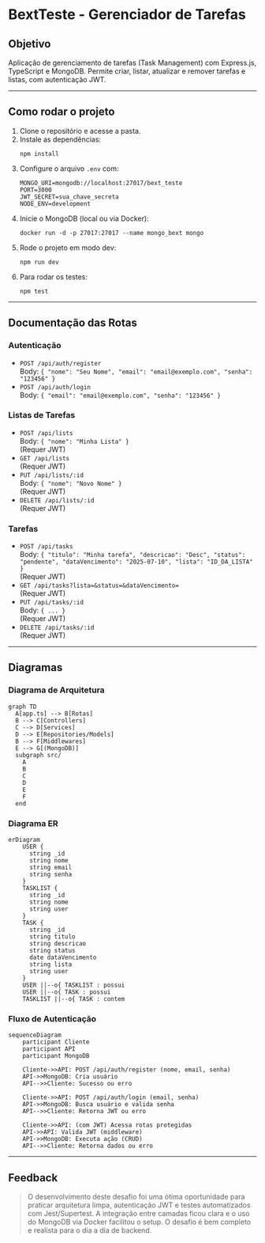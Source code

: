 # BextTeste - Gerenciador de Tarefas

## Objetivo
Aplicação de gerenciamento de tarefas (Task Management) com Express.js, TypeScript e MongoDB. Permite criar, listar, atualizar e remover tarefas e listas, com autenticação JWT.

---

## Como rodar o projeto

1. Clone o repositório e acesse a pasta.
2. Instale as dependências:
   ```
   npm install
   ```
3. Configure o arquivo `.env` com:
   ```
   MONGO_URI=mongodb://localhost:27017/bext_teste
   PORT=3000
   JWT_SECRET=sua_chave_secreta
   NODE_ENV=development
   ```
4. Inicie o MongoDB (local ou via Docker):
   ```
   docker run -d -p 27017:27017 --name mongo_bext mongo
   ```
5. Rode o projeto em modo dev:
   ```
   npm run dev
   ```
6. Para rodar os testes:
   ```
   npm test
   ```

---

## Documentação das Rotas

### Autenticação
- `POST /api/auth/register`  
  Body: `{ "nome": "Seu Nome", "email": "email@exemplo.com", "senha": "123456" }`
- `POST /api/auth/login`  
  Body: `{ "email": "email@exemplo.com", "senha": "123456" }`

### Listas de Tarefas
- `POST /api/lists`  
  Body: `{ "nome": "Minha Lista" }`  
  (Requer JWT)
- `GET /api/lists`  
  (Requer JWT)
- `PUT /api/lists/:id`  
  Body: `{ "nome": "Novo Nome" }`  
  (Requer JWT)
- `DELETE /api/lists/:id`  
  (Requer JWT)

### Tarefas
- `POST /api/tasks`  
  Body: `{ "titulo": "Minha tarefa", "descricao": "Desc", "status": "pendente", "dataVencimento": "2025-07-10", "lista": "ID_DA_LISTA" }`  
  (Requer JWT)
- `GET /api/tasks?lista=&status=&dataVencimento=`  
  (Requer JWT)
- `PUT /api/tasks/:id`  
  Body: `{ ... }`  
  (Requer JWT)
- `DELETE /api/tasks/:id`  
  (Requer JWT)

---

## Diagramas

### Diagrama de Arquitetura
```mermaid
graph TD
  A[app.ts] --> B[Rotas]
  B --> C[Controllers]
  C --> D[Services]
  D --> E[Repositories/Models]
  B --> F[Middlewares]
  E --> G[(MongoDB)]
  subgraph src/
    A
    B
    C
    D
    E
    F
  end
```

### Diagrama ER
```mermaid
erDiagram
    USER {
      string _id
      string nome
      string email
      string senha
    }
    TASKLIST {
      string _id
      string nome
      string user
    }
    TASK {
      string _id
      string titulo
      string descricao
      string status
      date dataVencimento
      string lista
      string user
    }
    USER ||--o{ TASKLIST : possui
    USER ||--o{ TASK : possui
    TASKLIST ||--o{ TASK : contem
```

### Fluxo de Autenticação
```mermaid
sequenceDiagram
    participant Cliente
    participant API
    participant MongoDB

    Cliente->>API: POST /api/auth/register (nome, email, senha)
    API->>MongoDB: Cria usuário
    API-->>Cliente: Sucesso ou erro

    Cliente->>API: POST /api/auth/login (email, senha)
    API->>MongoDB: Busca usuário e valida senha
    API-->>Cliente: Retorna JWT ou erro

    Cliente->>API: (com JWT) Acessa rotas protegidas
    API->>API: Valida JWT (middleware)
    API->>MongoDB: Executa ação (CRUD)
    API-->>Cliente: Retorna dados ou erro
```

---

## Feedback

> O desenvolvimento deste desafio foi uma ótima oportunidade para praticar arquitetura limpa, autenticação JWT e testes automatizados com Jest/Supertest. A integração entre camadas ficou clara e o uso do MongoDB via Docker facilitou o setup. O desafio é bem completo e realista para o dia a dia de backend.
